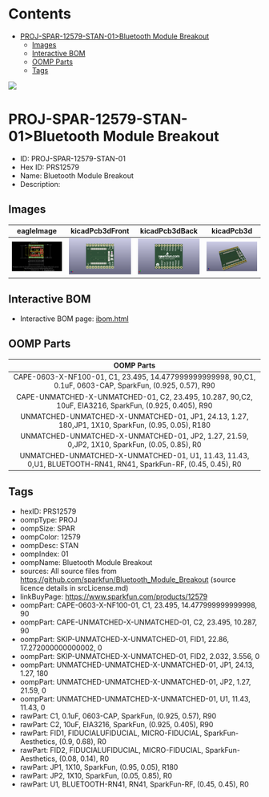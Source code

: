 



Contents
========

* [PROJ-SPAR-12579-STAN-01>Bluetooth Module Breakout](#proj-spar-12579-stan-01bluetooth-module-breakout)
	* [Images](#images)
	* [Interactive BOM](#interactive-bom)
	* [OOMP Parts](#oomp-parts)
	* [Tags](#tags)
  
![][im]
# PROJ-SPAR-12579-STAN-01>Bluetooth Module Breakout

- ID: PROJ-SPAR-12579-STAN-01
- Hex ID: PRS12579
- Name: Bluetooth Module Breakout
- Description: 

## Images
  
  

|eagleImage|kicadPcb3dFront|kicadPcb3dBack|kicadPcb3d|
| :---: | :---: | :---: | :---: |
|[![eagleImage](eagleImage_140.png)](eagleImage_600.png)|[![kicadPcb3dFront](kicadPcb3dFront_140.png)](kicadPcb3dFront_600.png)|[![kicadPcb3dBack](kicadPcb3dBack_140.png)](kicadPcb3dBack_600.png)|[![kicadPcb3d](kicadPcb3d_140.png)](kicadPcb3d_600.png)|

## Interactive BOM

- Interactive BOM page: [ibom.html](kicad/bom/ibom.html)

## OOMP Parts
  

|OOMP Parts|
| :---: |
|CAPE-0603-X-NF100-01, C1, 23.495, 14.477999999999998, 90,C1, 0.1uF, 0603-CAP, SparkFun, (0.925, 0.57), R90|
|CAPE-UNMATCHED-X-UNMATCHED-01, C2, 23.495, 10.287, 90,C2, 10uF, EIA3216, SparkFun, (0.925, 0.405), R90|
|UNMATCHED-UNMATCHED-X-UNMATCHED-01, JP1, 24.13, 1.27, 180,JP1, 1X10, SparkFun, (0.95, 0.05), R180|
|UNMATCHED-UNMATCHED-X-UNMATCHED-01, JP2, 1.27, 21.59, 0,JP2, 1X10, SparkFun, (0.05, 0.85), R0|
|UNMATCHED-UNMATCHED-X-UNMATCHED-01, U1, 11.43, 11.43, 0,U1, BLUETOOTH-RN41, RN41, SparkFun-RF, (0.45, 0.45), R0|

## Tags

- hexID: PRS12579
- oompType: PROJ
- oompSize: SPAR
- oompColor: 12579
- oompDesc: STAN
- oompIndex: 01
- oompName: Bluetooth Module Breakout
- sources: All source files from https://github.com/sparkfun/Bluetooth_Module_Breakout (source licence details in srcLicense.md)
- linkBuyPage: https://www.sparkfun.com/products/12579
- oompPart: CAPE-0603-X-NF100-01, C1, 23.495, 14.477999999999998, 90
- oompPart: CAPE-UNMATCHED-X-UNMATCHED-01, C2, 23.495, 10.287, 90
- oompPart: SKIP-UNMATCHED-X-UNMATCHED-01, FID1, 22.86, 17.272000000000002, 0
- oompPart: SKIP-UNMATCHED-X-UNMATCHED-01, FID2, 2.032, 3.556, 0
- oompPart: UNMATCHED-UNMATCHED-X-UNMATCHED-01, JP1, 24.13, 1.27, 180
- oompPart: UNMATCHED-UNMATCHED-X-UNMATCHED-01, JP2, 1.27, 21.59, 0
- oompPart: UNMATCHED-UNMATCHED-X-UNMATCHED-01, U1, 11.43, 11.43, 0
- rawPart: C1, 0.1uF, 0603-CAP, SparkFun, (0.925, 0.57), R90
- rawPart: C2, 10uF, EIA3216, SparkFun, (0.925, 0.405), R90
- rawPart: FID1, FIDUCIALUFIDUCIAL, MICRO-FIDUCIAL, SparkFun-Aesthetics, (0.9, 0.68), R0
- rawPart: FID2, FIDUCIALUFIDUCIAL, MICRO-FIDUCIAL, SparkFun-Aesthetics, (0.08, 0.14), R0
- rawPart: JP1, 1X10, SparkFun, (0.95, 0.05), R180
- rawPart: JP2, 1X10, SparkFun, (0.05, 0.85), R0
- rawPart: U1, BLUETOOTH-RN41, RN41, SparkFun-RF, (0.45, 0.45), R0



[im]: kicadPcb3d_450.png
